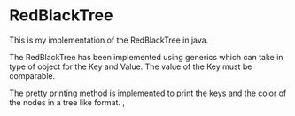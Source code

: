 RedBlackTree
============

This is my implementation of the RedBlackTree in java. 

The RedBlackTree has been implemented using generics which can take in type of object for the Key and Value. The value of the Key must be comparable. 

The pretty printing method is implemented to print the keys and the color of the nodes in a tree like format. ,
